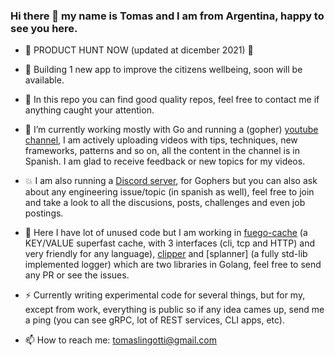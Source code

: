 ### Hi there 👋 my name is Tomas and I am from Argentina, happy to see you here.

- 👾 PRODUCT HUNT NOW (updated at dicember 2021) 👾

- 🚀 Building 1 new app to improve the citizens wellbeing, soon will be available.

- 💯 In this repo you can find good quality repos, feel free to contact me if anything caught your attention.

- 🔭 I’m currently working mostly with Go and running a (gopher) [youtube channel](https://youtube.com/tomaslingotti), I am 
   actively uploading videos with tips, techniques, new frameworks, patterns and so on, all the 
   content in the channel is in Spanish. I am glad to receive feedback or new topics for my videos.

- 💥 I am also running a [Discord server](https://discord.io/go-latam), for Gophers but you can also ask about any engineering issue/topic (in spanish as well), feel free to join and take a look to all the discusions, posts, challenges and even job postings.

- 🌱 Here I have lot of unused code but I am working in [fuego-cache](https://github.com/tomiok/fuego-cache) (a KEY/VALUE superfast cache, with 3 interfaces (cli, tcp and HTTP) and very friendly for any language), [clipper](https://github.com/tomiok/clipper) and [splanner] (a fully std-lib implemented logger) which are two libraries in Golang, feel free to send any PR or see the issues.

- ⚡ Currently writing experimental code for several things, but for my, except from work, everything is public so if any idea cames up, send me a ping (you can see gRPC, lot of REST services, CLI apps, etc).

- 📫 How to reach me: tomaslingotti@gmail.com
